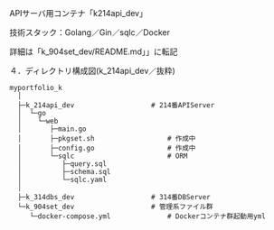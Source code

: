 APIサーバ用コンテナ「k214api_dev」  

技術スタック：Golang／Gin／sqlc／Docker  

詳細は「k_904set_dev/README.md」」に転記  

４．ディレクトリ構成図(k_214api_dev／抜粋)  
```
myportfolio_k
  │
  ├─k_214api_dev                   # 214番APIServer
  │  └─go
  │    └─web
  │       ├─main.go
  │       ├─pkgset.sh                  # 作成中
  │       ├─config.go                  # 作成中
  │       └─sqlc                       # ORM
  │          ├─query.sql
  │          ├─schema.sql
  │          └─sqlc.yaml
  │
  ├─k_314dbs_dev                   # 314番DBServer
  └─k_904set_dev                   # 管理系ファイル群
     └─docker-compose.yml              # Dockerコンテナ群起動用yml
```